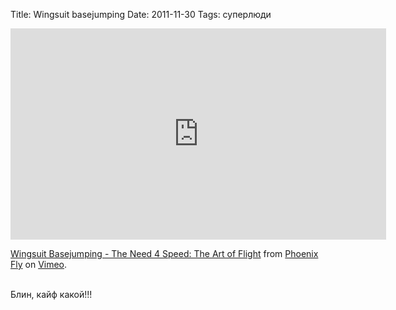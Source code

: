Title: Wingsuit basejumping
Date: 2011-11-30
Tags: суперлюди

<div class="text"><iframe src="http://player.vimeo.com/video/18150336?title=0&amp;byline=0&amp;portrait=0" width="601" height="338" frameborder="0" webkitallowfullscreen="webkitallowfullscreen" mozallowfullscreen="mozallowfullscreen" allowfullscreen="allowfullscreen"></iframe><p><a href="http://vimeo.com/18150336">Wingsuit Basejumping - The Need 4 Speed: The Art of Flight</a> from <a href="http://vimeo.com/phoenixfly">Phoenix Fly</a> on <a href="http://vimeo.com">Vimeo</a>.</p><br />
Блин, кайф какой!!!</div>